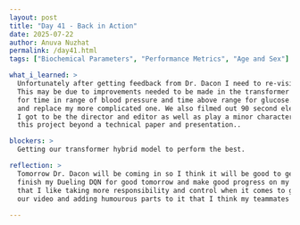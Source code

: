 ```yaml
---
layout: post  
title: "Day 41 - Back in Action"  
date: 2025-07-22
author: Anuva Nuzhat  
permalink: /day41.html  
tags: ["Biochemical Parameters", "Performance Metrics", "Age and Sex"]  

what_i_learned: >  
  Unfortunately after getting feedback from Dr. Dacon I need to re-visit the Dueling DQN as the model does better than our transformer hybrid.
  This may be due to improvements needed to be made in the transformer hybrid model as well as the Dueling DQN having suspiciously high values 
  for time in range of blood pressure and time above range for glucose. I decided to implement a simpler but straightforward custom environment
  and replace my more complicated one. We also filmed out 90 second elevator pitch for our project today so our team brainstormed a fun idea, wher
  I got to be the director and editor as well as play a minor character in our sketch. It was pretty fun to have a creative outlet regarding
  this project beyond a technical paper and presentation..

blockers: >  
  Getting our transformer hybrid model to perform the best. 

reflection: >  
  Tomorrow Dr. Dacon will be coming in so I think it will be good to get some feedback and direction by meeting with him. I think I can probably
  finish my Dueling DQN for good tomorrow and make good progress on my Rainbow soon. I also had a fun time directing our sketch today. I realize
  that I like taking more responsibility and control when it comes to group things so it was fun leading the project. Also I had a fun time editing
  our video and adding humourous parts to it that I think my teammates liked.
    
---
```

